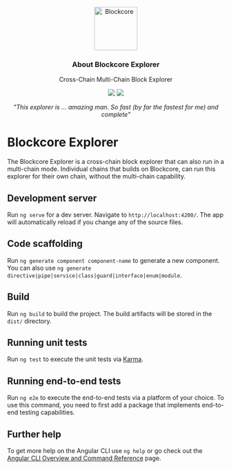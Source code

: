 <p align="center">
  <p align="center">
    <img src="https://avatars3.githubusercontent.com/u/53176002?s=200&v=4" height="100" alt="Blockcore" />
  </p>
  <h3 align="center">
    About Blockcore Explorer
  </h3>
  <p align="center">
    Cross-Chain Multi-Chain Block Explorer
  </p>
  <p align="center">
      <a href="https://github.com/seniorblockchain/blockcore-explorer2/actions"><img src="https://github.com/seniorblockchain/blockcore-explorer2/workflows/Build%20and%20Release%20Binaries/badge.svg" /></a>
      <a href="https://github.com/seniorblockchain/blockcore-explorer2/actions"><img src="https://github.com/seniorblockchain/blockcore-explorer2/workflows/Build%20and%20Release%20Docker%20Image/badge.svg" /></a>
  </p>
  <p align="center"><em>"This explorer is ... amazing man. So fast (by far the fastest for me) and complete"</em></p>
</p>

# Blockcore Explorer

The Blockcore Explorer is a cross-chain block explorer that can also run in a multi-chain mode. Individual chains that builds on Blockcore, can run this explorer for their own chain, without the multi-chain capability.


## Development server

Run `ng serve` for a dev server. Navigate to `http://localhost:4200/`. The app will automatically reload if you change any of the source files.

## Code scaffolding

Run `ng generate component component-name` to generate a new component. You can also use `ng generate directive|pipe|service|class|guard|interface|enum|module`.

## Build

Run `ng build` to build the project. The build artifacts will be stored in the `dist/` directory.

## Running unit tests

Run `ng test` to execute the unit tests via [Karma](https://karma-runner.github.io).

## Running end-to-end tests

Run `ng e2e` to execute the end-to-end tests via a platform of your choice.  To use this command, you need to first add a package that implements end-to-end testing capabilities.

## Further help

To get more help on the Angular CLI use `ng help` or go check out the [Angular CLI Overview and Command Reference](https://angular.io/cli) page.
